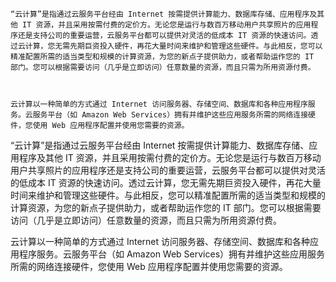 ```
“云计算”是指通过云服务平台经由 Internet 按需提供计算能力、数据库存储、应用程序及其他 IT 资源，并且采用按需付费的定价方。无论您是运行与数百万移动用户共享照片的应用程序还是支持公司的重要运营，云服务平台都可以提供对灵活的低成本 IT 资源的快速访问。透过云计算，您无需先期巨资投入硬件，再花大量时间来维护和管理这些硬件。与此相反，您可以精准配置所需的适当类型和规模的计算资源，为您的新点子提供助力，或者帮助运作您的 IT 部门。您可以根据需要访问（几乎是立即访问）任意数量的资源，而且只需为所用资源付费。



云计算以一种简单的方式通过 Internet 访问服务器、存储空间、数据库和各种应用程序服务。云服务平台（如 Amazon Web Services）拥有并维护这些应用服务所需的网络连接硬件，您使用 Web 应用程序配置并使用您需要的资源。
```

“云计算”是指通过云服务平台经由 Internet 按需提供计算能力、数据库存储、应用程序及其他 IT 资源，并且采用按需付费的定价方。无论您是运行与数百万移动用户共享照片的应用程序还是支持公司的重要运营，云服务平台都可以提供对灵活的低成本 IT 资源的快速访问。透过云计算，您无需先期巨资投入硬件，再花大量时间来维护和管理这些硬件。与此相反，您可以精准配置所需的适当类型和规模的计算资源，为您的新点子提供助力，或者帮助运作您的 IT 部门。您可以根据需要访问（几乎是立即访问）任意数量的资源，而且只需为所用资源付费。

云计算以一种简单的方式通过 Internet 访问服务器、存储空间、数据库和各种应用程序服务。云服务平台（如 Amazon Web Services）拥有并维护这些应用服务所需的网络连接硬件，您使用 Web 应用程序配置并使用您需要的资源。

